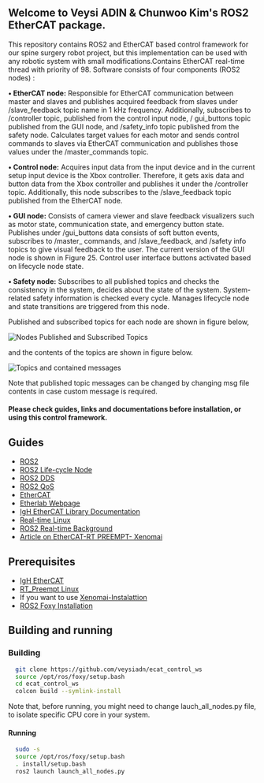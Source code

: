 ## Welcome to Veysi ADIN & Chunwoo Kim's ROS2 EtherCAT package.

  This repository contains ROS2 and EtherCAT based control framework for our spine surgery robot project, but this implementation can be used with any robotic system with small modifications.Contains EtherCAT real-time thread with priority of 98. Software consists of four components (ROS2 nodes) : 
  
**• EtherCAT node:** Responsible for EtherCAT communication between master and slaves and publishes acquired feedback from slaves under /slave_feedback topic name in 1 kHz frequency. Additionally, subscribes to /controller topic, published from the control input node, / gui_buttons topic published from the GUI node, and /safety_info topic published from the safety node. Calculates target values for each motor and sends control commands to slaves via EtherCAT communication and publishes those values under the /master_commands topic. 


**• Control node:** Acquires input data from the input device and in the current setup input device is the Xbox controller. Therefore, it gets axis data and button data from the Xbox controller and publishes it under the /controller topic. Additionally, this node subscribes to the /slave_feedback topic published from the EtherCAT node.


**• GUI node:** Consists of camera viewer and slave feedback visualizers such as motor state, communication state, and emergency button state. Publishes under /gui_buttons data consists of soft button events, subscribes to /master_ commands, and /slave_feedback, and /safety info topics to give visual feedback to the user. The current version of the GUI node is shown in Figure 25. Control user interface buttons activated based on lifecycle node state.

**• Safety node:** Subscribes to all published topics and checks the consistency in the system, decides about the state of the system. System-related safety information is checked every cycle. Manages lifecycle node and state transitions are triggered from this node.

Published and subscribed topics for each node are shown in figure below,

![Nodes Published and Subscribed Topics](https://github.com/veysiadn/ecat_control_ws/blob/master/docs/img/node_pu_sub_topics.jpg)

 and the contents of the topics are shown in figure below.
  
![Topics and contained messages](https://github.com/veysiadn/ecat_control_ws/blob/master/docs/img/topic_msgs.jpg)

Note that published topic messages can be changed by changing msg file contents in case custom message is required.

#### Please check guides, links and documentations before installation, or using this control framework.

## Guides

- [ROS2](https://docs.ros.org/en/foxy/index.html)
- [ROS2 Life-cycle Node](https://design.ros2.org/articles/node_lifecycle.html)
- [ROS2 DDS](https://design.ros2.org/articles/ros_on_dds.html)
- [ROS2 QoS](https://design.ros2.org/articles/qos_deadline_liveliness_lifespan.html)
- [EtherCAT](https://www.ethercat.org/en/technology.html)
- [Etherlab Webpage](https://www.etherlab.org/en/ethercat/index.php)
- [IgH EtherCAT Library Documentation](https://www.etherlab.org/download/ethercat/ethercat-1.5.2.pdf)
- [Real-time Linux](https://wiki.linuxfoundation.org/realtime/documentation/technical_basics/start)
- [ROS2 Real-time Background](https://design.ros2.org/articles/realtime_background.html)
- [Article on EtherCAT-RT PREEMPT- Xenomai](https://www.ripublication.com/ijaer17/ijaerv12n21_94.pdf)

## Prerequisites
- [IgH EtherCAT](https://github.com/veysiadn/IgHEtherCATImplementation)
- [RT_Preempt Linux](https://github.com/veysiadn/RT_PREEMPT_INSTALL)
- If you want to use [Xenomai-Instalattion](https://github.com/veysiadn/xenomai-install)
- [ROS2 Foxy Installation](https://docs.ros.org/en/foxy/Installation/Ubuntu-Install-Debians.html)

## Building and running
### Building  
```sh
  git clone https://github.com/veysiadn/ecat_control_ws
  source /opt/ros/foxy/setup.bash
  cd ecat_control_ws
  colcon build --symlink-install
```
Note that, before running, you might need to change lauch_all_nodes.py file, to isolate specific CPU core in your system.
#### Running
```sh
  sudo -s
  source /opt/ros/foxy/setup.bash
  . install/setup.bash
  ros2 launch launch_all_nodes.py
```

